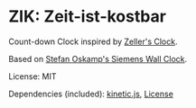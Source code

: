 ZIK: Zeit-ist-kostbar
=====================

Count-down Clock inspired by [Zeller's Clock](http://www.st.cs.uni-saarland.de/zeller/ZellersClock/).

Based on [Stefan Oskamp's Siemens Wall Clock](http://oskamp.dyndns.org/SiemensClock/SVG/).

License: MIT

Dependencies (included): [kinetic.js](https://github.com/ericdrowell/KineticJS), [License](https://github.com/ericdrowell/KineticJS/wiki/License)
